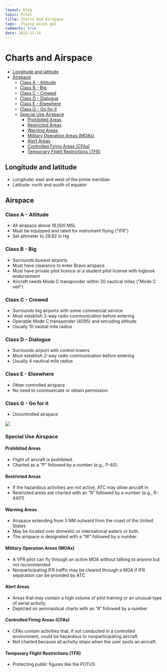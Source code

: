 ```yaml
---
layout: blog
topic: Pilot
title: Charts and Airspace
tags:  flying pilot ppl
comments: true
date: 2022-11-16
---
```


# Charts and Airspace

- [Longitude and latitude](#longitude-and-latitude)
- [Airspace](#airspace)
  - [Class A - Altitude](#class-a---altitude)
  - [Class B - Big](#class-b---big)
  - [Class C - Crowed](#class-c---crowed)
  - [Class D - Dialogue](#class-d---dialogue)
  - [Class E - Elsewhere](#class-e---elsewhere)
  - [Class G - Go for it](#class-g---go-for-it)
  - [Special Use Airspace](#special-use-airspace)
    - [Prohibited Areas](#prohibited-areas)
    - [Restricted Areas](#restricted-areas)
    - [Warning Areas](#warning-areas)
    - [Military Operation Areas (MOAs)](#military-operation-areas-moas)
    - [Alert Areas](#alert-areas)
    - [Controlled Firing Areas (CFAs)](#controlled-firing-areas-cfas)
    - [Temporary Flight Restrictions (TFR)](#temporary-flight-restrictions-tfr)
  
## Longitude and latitude

- Longitude: east and west of the prime meridian
- Latitude: north and south of equator

## Airspace

### Class A - Altitude

- All airspace above 18,000 MSL 
- Must be equipped and rated for instrument flying ("IFR")
- Set altimeter to 29.92 in Hg

### Class B - Big
- Surrounds busiest airports
- Must have clearance to enter Bravo airspace
- Must have private pilot licence or a student pilot license with logbook endorsement
- Aircraft needs Mode C transponder within 30 nautical miles ("Mode C veil")

### Class C - Crowed
- Surrounds big airports with some commercial service
- Must establish 2-way radio communication before entering
- Operable Mode C transponder (4095) and encoding altitude
- Usually 10 nautial mile radius

### Class D - Dialogue
- Surrounds airport with control towers
- Must establish 2-way radio communication before entering
- Usually 4 nautical mile radius

### Class E - Elsewhere
- Other controlled airspace
- No need to communicate or obtain permission

### Class G - Go for it
- Uncontrolled airspace

![](/assets/2022-11-17-22-07-08.png)

### Special Use Airspace 

#### Prohibited Areas
- Flight of aircraft is prohibited. 
- Charted as a “P” followed by a number (e.g., P-40). 

#### Restricted Areas
- If the hazardous activities are not active, ATC may allow aircraft in
- Restricted areas are charted with an “R” followed by a number (e.g., R-4401) 

#### Warning Areas
- Airspace extending from 3 NM outward from the coast of the United States
- May be located over domestic or international waters or both. 
- The airspace is designated with a “W” followed by a number 

#### Military Operation Areas (MOAs) 
- A VFR pilot can fly through an active MOA without talking to anyone but not recommended
- Nonparticipating IFR traffic may be cleared through a MOA if IFR separation can be provided by ATC

#### Alert Areas
- Areas that may contain a high volume of pilot training or an unusual type of aerial activity.
- Depicted on aeronautical charts with an “A” followed by a number

#### Controlled Firing Areas (CFAs) 
- CFAs contain activities that, if not conducted in a controlled environment, could be hazardous to nonparticipating aircraft.
- Not charted because all activity stops when the user spots an aircraft.

#### Temporary Flight Restrictions (TFR) 
- Protecting public figures like the POTUS
